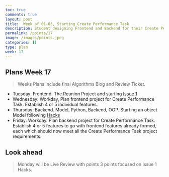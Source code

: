 ```yaml
---
toc: true
comments: true
layout: post
title:  Week of 01-03, Starting Create Performance Task
description: Student designing Frontend and Backend for their Create Performance Task project
permalink: /points/17
image: /images/points.jpeg
categories: []
type: plan
week: 17
---
```


## Plans Week 17
> Weeks Plans include final Algorithms Blog and Review Ticket.
- Tuesday: Frontend.  The Reunion Project and starting [Issue 1](https://github.com/jm1021/leuck_reunion/issues/1)
- Wednesday: Workday, Plan frontend project for Create Performance Task.  Establish 4 or 5 individual features.
- Thursday: Backend.  Model, Python, Backend, OOP.  Starting an object Model following [Hacks](https://nighthawkcoders.github.io/APCSP//2023/01/03/PBL-model.html#Hacks)
- Friday: Workday. Plan backend project for Create Performance Task.  Establish 4 or 5 features to go with frontend features already formed, each which should now meet all the Create Performance Task project requirements.

## Look ahead
> Monday will be Live Review with points 3 points focused on Issue 1 Hacks.
